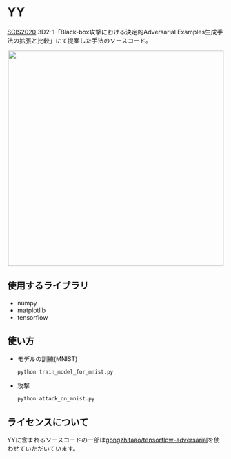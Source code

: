 # YY
[SCIS2020](https://www.iwsec.org/scis/2020/) 3D2-1「Black-box攻撃における決定的Adversarial Examples生成手法の拡張と比較」にて提案した手法のソースコード。

<div align="center">
  <img src="https://user-images.githubusercontent.com/60645850/73763102-512fe480-47b4-11ea-94a5-e01ef4ff6847.png" width="500px">
</div>


## 使用するライブラリ
- numpy
- matplotlib
- tensorflow


## 使い方
- モデルの訓練(MNIST)
  ```python
  python train_model_for_mnist.py
  ```

- 攻撃
  ```python
  python attack_on_mnist.py


## ライセンスについて
YYに含まれるソースコードの一部は[gongzhitaao/tensorflow-adversarial](https://github.com/gongzhitaao/tensorflow-adversarial)を使わせていただいています。
